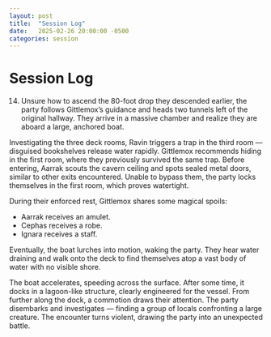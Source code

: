 ```yaml
---
layout: post
title:  "Session Log"
date:   2025-02-26 20:00:00 -0500
categories: session
---
```


# Session Log
14. Unsure how to ascend the 80-foot drop they descended earlier, the party follows Gittlemox’s guidance and heads two tunnels left of the original hallway. They arrive in a massive chamber and realize they are aboard a large, anchored boat.

Investigating the three deck rooms, Ravin triggers a trap in the third room — disguised bookshelves release water rapidly. Gittlemox recommends hiding in the first room, where they previously survived the same trap. Before entering, Aarrak scouts the cavern ceiling and spots sealed metal doors, similar to other exits encountered. Unable to bypass them, the party locks themselves in the first room, which proves watertight.

During their enforced rest, Gittlemox shares some magical spoils:
- Aarrak receives an amulet.
- Cephas receives a robe.
- Ignara receives a staff.

Eventually, the boat lurches into motion, waking the party. They hear water draining and walk onto the deck to find themselves atop a vast body of water with no visible shore.

The boat accelerates, speeding across the surface. After some time, it docks in a lagoon-like structure, clearly engineered for the vessel. From further along the dock, a commotion draws their attention. The party disembarks and investigates — finding a group of locals confronting a large creature. The encounter turns violent, drawing the party into an unexpected battle.
